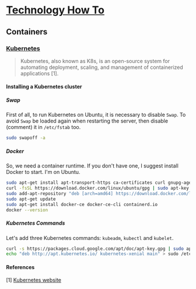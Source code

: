 # [Technology How To](/readme.md)

## Containers

### [Kubernetes](/containers/kubernetes.md)

> Kubernetes, also known as K8s, is an open-source system for automating deployment, scaling, and management of containerized applications [1].

#### Installing a Kubernetes cluster

##### Swap

First of all, to run Kubernetes on Ubuntu, it is necessary to disable `Swap`.
To avoid `Swap` be loaded again when restarting the server, then disable (comment) it in `/etc/fstab` too.

```sh
sudo swapoff -a
```

##### Docker

So, we need a container runtime.
If you don't have one, I suggest install Docker to start.
I'm on Ubuntu.

```sh
sudo apt-get install apt-transport-https ca-certificates curl gnupg-agent software-properties-common
curl -fsSL https://download.docker.com/linux/ubuntu/gpg | sudo apt-key add -
sudo add-apt-repository "deb [arch=amd64] https://download.docker.com/linux/ubuntu $(lsb_release -cs) stable"
sudo apt-get update
sudo apt-get install docker-ce docker-ce-cli containerd.io
docker --version
```

##### Kubernetes Commands

Let's add three Kubernetes commands: `kubeadm`, `kubectl` and `kubelet`.

```sh
curl -s https://packages.cloud.google.com/apt/doc/apt-key.gpg | sudo apt-key add -
echo "deb http://apt.kubernetes.io/ kubernetes-xenial main" > sudo /etc/apt/sources.list.d/kubernetes.list
```

#### References

[1] [Kubernetes website](https://kubernetes.io/)
